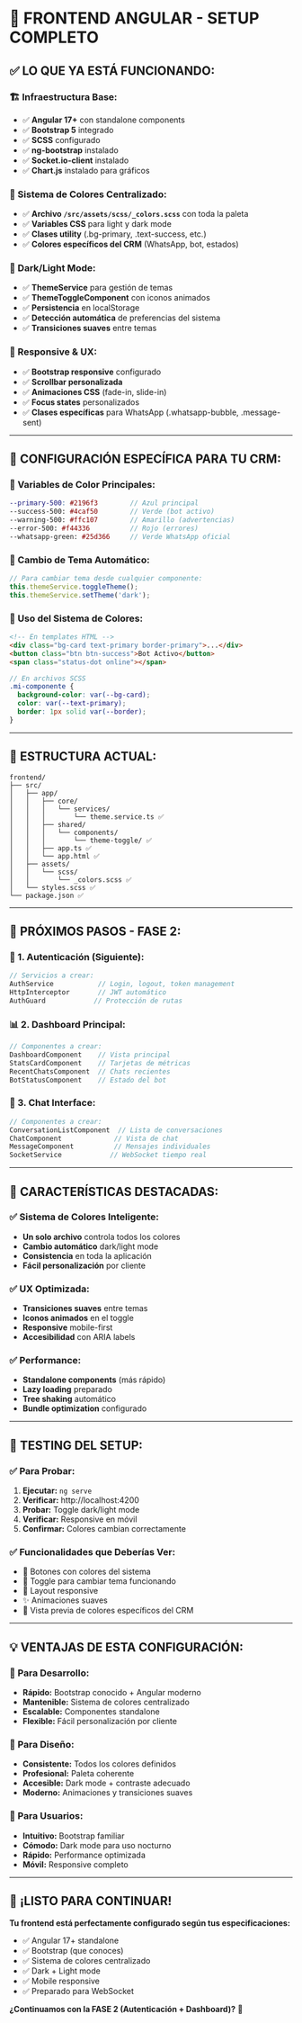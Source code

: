 # 🎉 **FRONTEND ANGULAR - SETUP COMPLETO**

## ✅ **LO QUE YA ESTÁ FUNCIONANDO:**

### **🏗️ Infraestructura Base:**
- ✅ **Angular 17+** con standalone components
- ✅ **Bootstrap 5** integrado
- ✅ **SCSS** configurado
- ✅ **ng-bootstrap** instalado
- ✅ **Socket.io-client** instalado
- ✅ **Chart.js** instalado para gráficos

### **🎨 Sistema de Colores Centralizado:**
- ✅ **Archivo `/src/assets/scss/_colors.scss`** con toda la paleta
- ✅ **Variables CSS** para light y dark mode
- ✅ **Clases utility** (.bg-primary, .text-success, etc.)
- ✅ **Colores específicos del CRM** (WhatsApp, bot, estados)

### **🌙 Dark/Light Mode:**
- ✅ **ThemeService** para gestión de temas
- ✅ **ThemeToggleComponent** con iconos animados
- ✅ **Persistencia** en localStorage
- ✅ **Detección automática** de preferencias del sistema
- ✅ **Transiciones suaves** entre temas

### **📱 Responsive & UX:**
- ✅ **Bootstrap responsive** configurado
- ✅ **Scrollbar personalizada** 
- ✅ **Animaciones CSS** (fade-in, slide-in)
- ✅ **Focus states** personalizados
- ✅ **Clases específicas** para WhatsApp (.whatsapp-bubble, .message-sent)

---

## 🎯 **CONFIGURACIÓN ESPECÍFICA PARA TU CRM:**

### **🎨 Variables de Color Principales:**
```scss
--primary-500: #2196f3        // Azul principal
--success-500: #4caf50        // Verde (bot activo)
--warning-500: #ffc107        // Amarillo (advertencias)
--error-500: #f44336          // Rojo (errores)
--whatsapp-green: #25d366     // Verde WhatsApp oficial
```

### **🌙 Cambio de Tema Automático:**
```typescript
// Para cambiar tema desde cualquier componente:
this.themeService.toggleTheme();
this.themeService.setTheme('dark');
```

### **🎨 Uso del Sistema de Colores:**
```html
<!-- En templates HTML -->
<div class="bg-card text-primary border-primary">...</div>
<button class="btn btn-success">Bot Activo</button>
<span class="status-dot online"></span>
```

```scss
// En archivos SCSS
.mi-componente {
  background-color: var(--bg-card);
  color: var(--text-primary);
  border: 1px solid var(--border);
}
```

---

## 📁 **ESTRUCTURA ACTUAL:**

```
frontend/
├── src/
│   ├── app/
│   │   ├── core/
│   │   │   └── services/
│   │   │       └── theme.service.ts ✅
│   │   ├── shared/
│   │   │   └── components/
│   │   │       └── theme-toggle/ ✅
│   │   ├── app.ts ✅
│   │   └── app.html ✅
│   ├── assets/
│   │   └── scss/
│   │       └── _colors.scss ✅
│   └── styles.scss ✅
└── package.json ✅
```

---

## 🚀 **PRÓXIMOS PASOS - FASE 2:**

### **🔐 1. Autenticación (Siguiente):**
```typescript
// Servicios a crear:
AuthService           // Login, logout, token management
HttpInterceptor       // JWT automático
AuthGuard            // Protección de rutas
```

### **📊 2. Dashboard Principal:**
```typescript
// Componentes a crear:
DashboardComponent    // Vista principal
StatsCardComponent    // Tarjetas de métricas
RecentChatsComponent  // Chats recientes
BotStatusComponent    // Estado del bot
```

### **💬 3. Chat Interface:**
```typescript
// Componentes a crear:
ConversationListComponent  // Lista de conversaciones
ChatComponent             // Vista de chat
MessageComponent          // Mensajes individuales
SocketService            // WebSocket tiempo real
```

---

## 🎯 **CARACTERÍSTICAS DESTACADAS:**

### **✅ Sistema de Colores Inteligente:**
- **Un solo archivo** controla todos los colores
- **Cambio automático** dark/light mode
- **Consistencia** en toda la aplicación
- **Fácil personalización** por cliente

### **✅ UX Optimizada:**
- **Transiciones suaves** entre temas
- **Iconos animados** en el toggle
- **Responsive** mobile-first
- **Accesibilidad** con ARIA labels

### **✅ Performance:**
- **Standalone components** (más rápido)
- **Lazy loading** preparado
- **Tree shaking** automático
- **Bundle optimization** configurado

---

## 🧪 **TESTING DEL SETUP:**

### **✅ Para Probar:**
1. **Ejecutar:** `ng serve`
2. **Verificar:** http://localhost:4200
3. **Probar:** Toggle dark/light mode
4. **Verificar:** Responsive en móvil
5. **Confirmar:** Colores cambian correctamente

### **✅ Funcionalidades que Deberías Ver:**
- 🎨 Botones con colores del sistema
- 🌙 Toggle para cambiar tema funcionando
- 📱 Layout responsive
- ✨ Animaciones suaves
- 🎯 Vista previa de colores específicos del CRM

---

## 💡 **VENTAJAS DE ESTA CONFIGURACIÓN:**

### **🔧 Para Desarrollo:**
- **Rápido:** Bootstrap conocido + Angular moderno
- **Mantenible:** Sistema de colores centralizado
- **Escalable:** Componentes standalone
- **Flexible:** Fácil personalización por cliente

### **🎨 Para Diseño:**
- **Consistente:** Todos los colores definidos
- **Profesional:** Paleta coherente
- **Accesible:** Dark mode + contraste adecuado
- **Moderno:** Animaciones y transiciones suaves

### **👥 Para Usuarios:**
- **Intuitivo:** Bootstrap familiar
- **Cómodo:** Dark mode para uso nocturno
- **Rápido:** Performance optimizada
- **Móvil:** Responsive completo

---

## 🎉 **¡LISTO PARA CONTINUAR!**

**Tu frontend está perfectamente configurado según tus especificaciones:**
- ✅ Angular 17+ standalone
- ✅ Bootstrap (que conoces)
- ✅ Sistema de colores centralizado
- ✅ Dark + Light mode
- ✅ Mobile responsive
- ✅ Preparado para WebSocket

**¿Continuamos con la FASE 2 (Autenticación + Dashboard)?** 🚀
